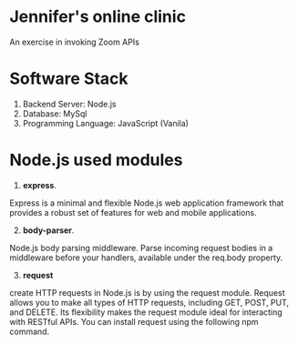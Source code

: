 # Jennifer's online clinic
An exercise in invoking Zoom APIs

# Software Stack
1. Backend Server: Node.js
2. Database: MySql
3. Programming Language: JavaScript (Vanila)

# Node.js used modules
1. **express**.

Express is a minimal and flexible Node.js web application framework that provides a robust set of features for web and mobile applications.

2. **body-parser**.

Node.js body parsing middleware.
Parse incoming request bodies in a middleware before your handlers, available under the req.body property.

3. **request**

create HTTP requests in Node.js is by using the request module. Request allows you to make all types of HTTP requests, including GET, POST, PUT, and DELETE. Its flexibility makes the request module ideal for interacting with RESTful APIs. You can install request using the following npm command.